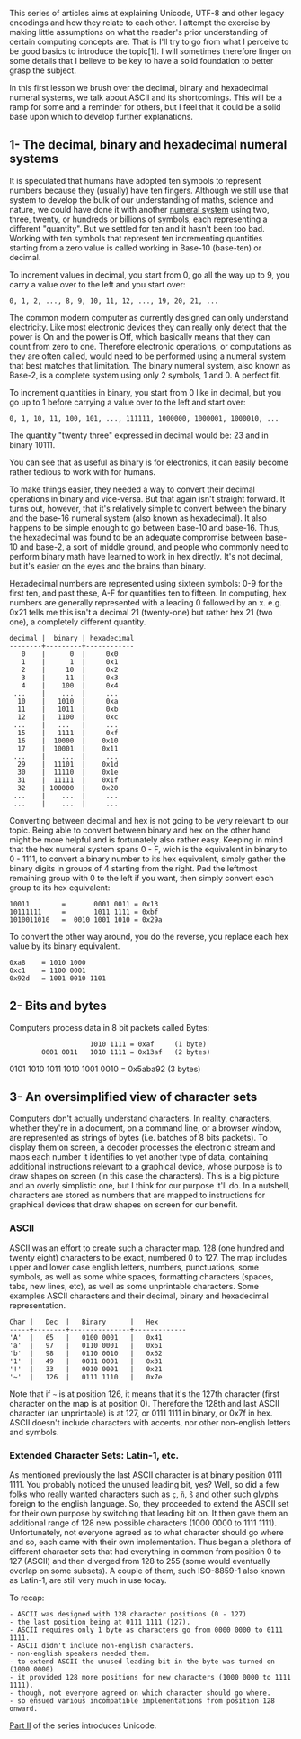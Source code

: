 This series of articles aims at explaining Unicode, UTF-8 and other legacy encodings and how they relate to each other. I attempt the exercise by making little assumptions on what the reader's prior understanding of certain computing concepts are. That is I'll try to go from what I perceive to be good basics to introduce the topic[1]. I will sometimes therefore linger on some details that I believe to be key to have a solid foundation to better grasp the subject.

In this first lesson we brush over the decimal, binary and hexadecimal numeral systems, we talk about ASCII and its shortcomings. This will be a ramp for some and a reminder for others, but I feel that it could be a solid base upon which to develop further explanations.

1- The decimal, binary and hexadecimal numeral systems
---
It is speculated that humans have adopted ten symbols to represent numbers because they (usually) have ten fingers. Although we still use that system to develop the bulk of our understanding of maths, science and nature, we could have done it with another [numeral system](https://en.wikipedia.org/wiki/Numeral_system) using two, three, twenty, or hundreds or billions of symbols, each representing a different "quantity". But we settled for ten and it hasn't been too bad. Working with ten symbols that represent ten incrementing quantities starting from a zero value is called working in Base-10 (base-ten) or decimal.

To increment values in decimal, you start from 0, go all the way up to 9, you carry a value over to the left and you start over:

    0, 1, 2, ..., 8, 9, 10, 11, 12, ..., 19, 20, 21, ...

The common modern computer as currently designed can only understand electricity. Like most electronic devices they can really only detect that the power is On and the power is Off, which basically means that they can count from zero to one. Therefore electronic operations, or computations as they are often called, would need to be performed using a numeral system that best matches that limitation. The binary numeral system, also known as Base-2, is a complete system using only 2 symbols, 1 and 0. A perfect fit.

To increment quantities in binary, you start from 0 like in decimal, but you go up to 1 before carrying a value over to the left and start over:

    0, 1, 10, 11, 100, 101, ..., 111111, 1000000, 1000001, 1000010, ...

The quantity "twenty three" expressed in decimal would be: 23 and in binary 10111.

You can see that as useful as binary is for electronics, it can easily become rather tedious to work with for humans.

To make things easier, they needed a way to convert their decimal operations in binary and vice-versa. But that again isn't straight forward. It turns out, however, that it's relatively simple to convert between the binary and the base-16 numeral system (also known as hexadecimal). It also happens to be simple enough to go between base-10 and base-16. Thus, the hexadecimal was found to be an adequate compromise between base-10 and base-2, a sort of middle ground, and people who commonly need to perform binary math have learned to work in hex directly. It's not decimal, but it's easier on the eyes and the brains than binary.

Hexadecimal numbers are represented using sixteen symbols: 0-9 for the first ten, and past these, A-F for quantities ten to fifteen. In computing, hex numbers are generally represented with a leading 0 followed by an x. e.g. 0x21 tells me this isn't a decimal 21 (twenty-one) but rather hex 21 (two one), a completely different quantity.

    decimal |  binary | hexadecimal
    --------+---------+------------
       0    |      0  |     0x0
       1    |      1  |     0x1
       2    |     10  |     0x2
       3    |     11  |     0x3
       4    |    100  |     0x4
     ...    |    ...  |     ...
      10    |   1010  |     0xa
      11    |   1011  |     0xb
      12    |   1100  |     0xc
     ...    |   ...   |     ...
      15    |   1111  |     0xf
      16    |  10000  |    0x10
      17    |  10001  |    0x11
     ...    |    ...  |     ...
      29    |  11101  |    0x1d
      30    |  11110  |    0x1e
      31    |  11111  |    0x1f
      32    | 100000  |    0x20
     ...    |    ...  |     ...
     ...    |    ...  |     ...

Converting between decimal and hex is not going to be very relevant to our topic. Being able to convert between binary and hex on the other hand might be more helpful and is fortunately also rather easy. Keeping in mind that the hex numeral system spans 0 - F, wich is the equivalent in binary to 0 - 1111, to convert a binary number to its hex equivalent, simply gather the binary digits in groups of 4 starting from the right. Pad the leftmost remaining group with 0 to the left if you want, then simply convert each group to its hex equivalent:

    10011        =       0001 0011 = 0x13
    10111111     =       1011 1111 = 0xbf
    1010011010   =  0010 1001 1010 = 0x29a

To convert the other way around, you do the reverse, you replace each hex value by its binary equivalent.

    0xa8    = 1010 1000
    0xc1    = 1100 0001
    0x92d   = 1001 0010 1101


2- Bits and bytes 
---

Computers process data in 8 bit packets called Bytes:

                        1010 1111 = 0xaf     (1 byte)
            0001 0011   1010 1111 = 0x13af   (2 bytes)
0101 1010   1011 1010   1001 0010 = 0x5aba92 (3 bytes)


3- An oversimplified view of character sets
---

Computers don't actually understand characters. In reality, characters, whether they're in a document, on a command line, or a browser window, are represented as strings of bytes (i.e. batches of 8 bits packets). To display them on screen, a decoder processes the electronic stream and maps each number it identifies to yet another type of data, containing additional instructions relevant to a graphical device, whose purpose is to draw shapes on screen (in this case the characters). This is a big picture and an overly simplistic one, but I think for our purpose it'll do. In a nutshell, characters are stored as numbers that are mapped to instructions for graphical devices that draw shapes on screen for our benefit.

### ASCII

ASCII was an effort to create such a character map. 128 (one hundred and twenty eight) characters to be exact, numbered 0 to 127. The map includes upper and lower case english letters, numbers, punctuations, some symbols, as well as some white spaces, formatting characters (spaces, tabs, new lines, etc), as well as some unprintable characters. Some examples ASCII characters and their decimal, binary and hexadecimal representation.

    Char |   Dec  |   Binary      |   Hex
    -----+--------+---------------+-------------
    'A'  |   65   |   0100 0001   |   0x41
    'a'  |   97   |   0110 0001   |   0x61
    'b'  |   98   |   0110 0010   |   0x62
    '1'  |   49   |   0011 0001   |   0x31
    '!'  |   33   |   0010 0001   |   0x21
    '~'  |   126  |   0111 1110   |   0x7e

Note that if `~` is at position 126, it means that it's the 127th character (first character on the map is at position 0). Therefore the 128th and last ASCII character (an unprintable) is at 127, or 0111 1111 in binary, or 0x7f in hex. ASCII doesn't include characters with accents, nor other non-english letters and symbols.

### Extended Character Sets: Latin-1, etc.

As mentioned previously the last ASCII character is at binary position 0111 1111. You probably noticed the unused leading bit, yes? Well, so did a few folks who really wanted characters such as `ç`, `ñ`, `ß` and other such glyphs foreign to the english language. So, they proceeded to extend the ASCII set for their own purpose by switching that leading bit on. It then gave them an additional range of 128 new possible characters (1000 0000 to 1111 1111). Unfortunately, not everyone agreed as to what character should go where and so, each came with their own implementation. Thus began a plethora of different character sets that had everything in common from position 0 to 127 (ASCII) and then diverged from 128 to 255 (some would eventually overlap on some subsets). A couple of them, such ISO-8859-1 also known as Latin-1, are still very much in use today.

To recap:

    - ASCII was designed with 128 character positions (0 - 127)
    - the last position being at 0111 1111 (127).
    - ASCII requires only 1 byte as characters go from 0000 0000 to 0111 1111.
    - ASCII didn't include non-english characters.
    - non-english speakers needed them.
    - to extend ASCII the unused leading bit in the byte was turned on (1000 0000)
    - it provided 128 more positions for new characters (1000 0000 to 1111 1111).
    - though, not everyone agreed on which character should go where.
    - so ensued various incompatible implementations from position 128 onward.

[Part II]() of the series introduces Unicode.
